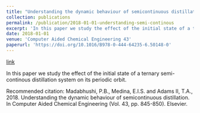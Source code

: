 ```yaml
---
title: "Understanding the dynamic behaviour of semicontinuous distillation"
collection: publications
permalink: /publication/2018-01-01-understanding-semi-continous
excerpt: 'In this paper we study the effect of the initial state of a ternary semi-continous distillation system on its periodic orbit.'
date: 2018-01-01
venue: 'Computer Aided Chemical Engineering 43'
paperurl: 'https://doi.org/10.1016/B978-0-444-64235-6.50148-0'
---
```

<a href='https://doi.org/10.1016/B978-0-444-64235-6.50148-0'>link</a>

In this paper we study the effect of the initial state of a ternary semi-continous distillation system on its periodic orbit.

Recommended citation: Madabhushi, P.B., Medina, E.I.S. and Adams II, T.A., 2018. Understanding the dynamic behaviour of semicontinuous distillation. In Computer Aided Chemical Engineering (Vol. 43, pp. 845-850). Elsevier.
